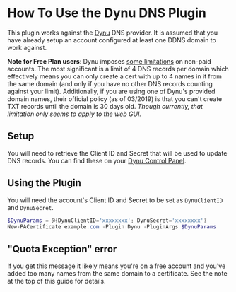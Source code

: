 # How To Use the Dynu DNS Plugin

This plugin works against the [Dynu](https://www.dynu.com) DNS provider. It is assumed that you have already setup an account configured at least one DDNS domain to work against.

**Note for Free Plan users**: Dynu imposes [some limitations](https://www.dynu.com/en-US/Membership) on non-paid accounts. The most significant is a limit of 4 DNS records per domain which effectively means you can only create a cert with up to 4 names in it from the same domain (and only if you have no other DNS records counting against your limit). Additionally, if you are using one of Dynu's provided domain names, their official policy (as of 03/2019) is that you can't create TXT records until the domain is 30 days old. *Though currently, that limitation only seems to apply to the web GUI.*

## Setup

You will need to retrieve the Client ID and Secret that will be used to update DNS records. You can find these on your [Dynu Control Panel](https://www.dynu.com/en-US/ControlPanel/APICredentials).

## Using the Plugin

You will need the account's Client ID and Secret to be set as `DynuClientID` and `DynuSecret`.

```powershell
$DynuParams = @{DynuClientID='xxxxxxxx'; DynuSecret='xxxxxxxx'}
New-PACertificate example.com -Plugin Dynu -PluginArgs $DynuParams
```

## "Quota Exception" error

If you get this message it likely means you're on a free account and you've added too many names from the same domain to a certificate. See the note at the top of this guide for details.
